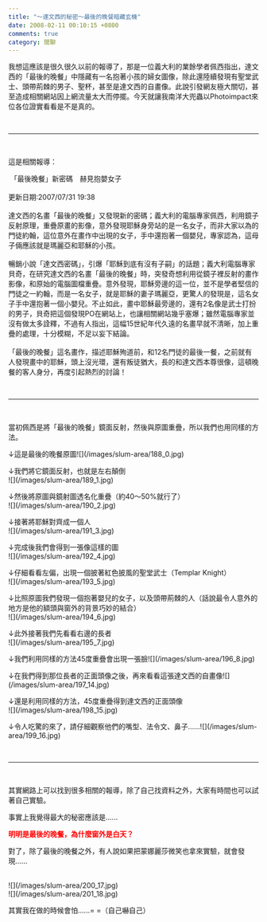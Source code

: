 ```yaml
---
title: "～達文西的秘密～最後的晚餐暗藏玄機"
date: 2008-02-11 00:10:15 +0800
comments: true
category: 閒聊
---
```

<p>我想這應該是很久很久以前的報導了，那是一位義大利的業餘學者佩西指出，達文西的「最後的晚餐」中隱藏有一名抱著小孩的婦女圖像，除此還陸續發現有聖堂武士、頭帶荊棘的男子、聖杯，甚至是達文西的自畫像。此說引發網友極大關切，甚至造成相關網站因上網流量太大而停擺。今天就讓我南洋大兜蟲以Photoimpact來位各位證實看看是不是真的。</p><p> </p><hr /><p> </p><p>這是相關報導：</p><p> 「最後晚餐」新密碼　赫見抱嬰女子<br /><br />更新日期:2007/07/31 19:38 <br /><br />達文西的名畫「最後的晚餐」又發現新的密碼；義大利的電腦專家佩西，利用鏡子反射原理，重疊原畫的影像，意外發現耶穌身旁站的是一名女子，而非大家以為的門徒約翰，這位意外在畫作中出現的女子，手中還抱著一個嬰兒，專家認為，這母子倆應該就是瑪麗亞和耶穌的小孩。<br /><br />暢銷小說「達文西密碼」，引爆「耶穌到底有沒有子嗣」的話題；義大利電腦專家貝奇，在研究達文西的名畫「最後的晚餐」時，突發奇想利用從鏡子裡反射的畫作影像，和原始的電腦圖檔重疊。意外發現，耶穌旁邊的這一位，並不是學者堅信的門徒之一約翰，而是一名女子，就是耶穌的妻子瑪麗亞，更驚人的發現是，這名女子手中還抱著一個小嬰兒。不止如此，畫中耶穌最旁邊的，還有2名像是武士打扮的男子，貝奇把這個發現PO在網站上，也讓相關網站幾乎塞爆；雖然電腦專家並沒有做太多詮釋，不過有人指出，這幅15世紀年代久遠的名畫早就不清晰，加上重疊的處理，十分模糊，不足以妄下結論。<br /><br />「最後的晚餐」這名畫作，描述耶穌殉道前，和12名門徒的最後一餐，之前就有人發現畫中的耶穌，頭上沒光環，還有叛徒猶大，長的和達文西本尊很像，這頓晚餐的客人身分，再度引起熱烈的討論！</p><p> </p><hr /><p> </p><p>當初佩西是將「最後的晚餐」鏡面反射，然後與原圖重疊，所以我們也用同樣的方法。</p><p>↓這是最後的晚餐原圖![](/images/slum-area/188_0.jpg)</p><p>↓我們將它鏡面反射，也就是左右顛倒<br />![](/images/slum-area/189_1.jpg)</p><p>↓然後將原圖與鏡射圖透名化重疊（約40～50%就行了）<br />![](/images/slum-area/190_2.jpg)</p><p>↓接著將耶穌對齊成一個人<br />![](/images/slum-area/191_3.jpg)</p><p>↓完成後我們會得到一張像這樣的圖<br />![](/images/slum-area/192_4.jpg)</p><p>↓仔細看看左偏，出現一個披著紅色披風的聖堂武士（Templar Knight）<br />![](/images/slum-area/193_5.jpg)</p><p>↓比照原圖我們發現一個抱著嬰兒的女子，以及頭帶荊棘的人（話說最令人意外的地方是他的額頭與窗外的背景巧妙的結合）<br />![](/images/slum-area/194_6.jpg)</p><p>↓此外接著我們先看看右邊的長者<br />![](/images/slum-area/195_7.jpg)</p><p>↓我們利用同樣的方法45度重疊會出現一張臉![](/images/slum-area/196_8.jpg) </p><p>↓在我們得到那位長者的正面頭像之後，再來看看這張達文西的自畫像![](/images/slum-area/197_14.jpg)</p><p>↓還是利用同樣的方法，45度重疊得到達文西的正面頭像<br />![](/images/slum-area/198_15.jpg)</p><p>↓令人吃驚的來了，請仔細觀察他們的嘴型、法令文、鼻子......![](/images/slum-area/199_16.jpg)</p><p>&nbsp;</p><hr /><p>&nbsp;</p><p>其實網路上可以找到很多相關的報導，除了自己找資料之外，大家有時間也可以試著自己實驗。</p><p>事實上我覺得最大的秘密應該是......</p><p><font color="#ff0000"><strong>明明是最後的晚餐，為什麼窗外是白天？</strong></font></p><p>對了，除了最後的晚餐之外，有人說如果把蒙娜麗莎微笑也拿來實驗，就會發現...... </p><p><br />![](/images/slum-area/200_17.jpg)<br />![](/images/slum-area/201_18.jpg)</p><p>其實我在做的時候會怕......= =（自己嚇自己）<br /><br /></p>
